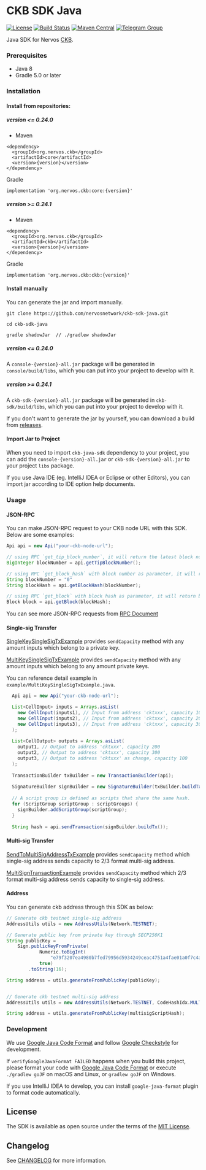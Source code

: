 # CKB SDK Java

[![License](https://img.shields.io/badge/license-MIT-green)](https://github.com/nervosnetwork/ckb-sdk-java/blob/develop/LICENSE)
[![Build Status](https://travis-ci.com/nervosnetwork/ckb-sdk-java.svg?branch=develop)](https://travis-ci.com/nervosnetwork/ckb-sdk-java)
[![Maven Central](https://maven-badges.herokuapp.com/maven-central/org.nervos.ckb/core/badge.svg)](https://maven-badges.herokuapp.com/maven-central/org.nervos.ckb/core)
[![Telegram Group](https://cdn.rawgit.com/Patrolavia/telegram-badge/8fe3382b/chat.svg)](https://t.me/nervos_ckb_dev)

Java SDK for Nervos [CKB](https://github.com/nervosnetwork/ckb).

### Prerequisites

* Java 8
* Gradle 5.0 or later

### Installation

#### Install from repositories:  

##### version <= 0.24.0

- Maven  
```
<dependency>
  <groupId>org.nervos.ckb</groupId>
  <artifactId>core</artifactId>
  <version>{version}</version>
</dependency>
```

Gradle
```
implementation 'org.nervos.ckb:core:{version}'
```

##### version >= 0.24.1

- Maven  
```
<dependency>
  <groupId>org.nervos.ckb</groupId>
  <artifactId>ckb</artifactId>
  <version>{version}</version>
</dependency>
```

Gradle
```
implementation 'org.nervos.ckb:ckb:{version}'
```

#### Install manually

You can generate the jar and import manually.

```shell
git clone https://github.com/nervosnetwork/ckb-sdk-java.git

cd ckb-sdk-java

gradle shadowJar  // ./gradlew shadowJar 
```

##### version <= 0.24.0

A `console-{version}-all.jar` package will be generated in `console/build/libs`, which you can put into your project to develop with it.

##### version >= 0.24.1

A `ckb-sdk-{version}-all.jar` package will be generated in `ckb-sdk/build/libs`, which you can put into your project to develop with it.

If you don't want to generate the jar by yourself, you can download a build from [releases](https://github.com/nervosnetwork/ckb-sdk-java/releases).

#### Import Jar to Project

When you need to import `ckb-java-sdk` dependency to your project, you can add the `console-{version}-all.jar` or `ckb-sdk-{version}-all.jar` to your project `libs` package. 

If you use Java IDE (eg. IntelliJ IDEA or Eclipse or other Editors), you can import jar according to IDE option help documents.

### Usage

#### JSON-RPC

You can make JSON-RPC request to your CKB node URL with this SDK. Below are some examples:

```Java
Api api = new Api("your-ckb-node-url");

// using RPC `get_tip_block_number`, it will return the latest block number
BigInteger blockNumber = api.getTipBlockNumber();

// using RPC `get_block_hash` with block number as parameter, it will return block hash
String blockNumber = "0"
String blockHash = api.getBlockHash(blockNumber);

// using RPC `get_block` with block hash as parameter, it will return block object
Block block = api.getBlock(blockHash);

```

You can see more JSON-RPC requests from [RPC Document](https://github.com/nervosnetwork/ckb/blob/develop/rpc/README.md)

#### Single-sig Transfer

[SingleKeySingleSigTxExample](https://github.com/nervosnetwork/ckb-sdk-java/tree/develop/example/src/main/java/org/nervos/ckb/SingleKeySingleSigTxExample.java) provides `sendCapacity` method with any amount inputs which belong to a private key.

[MultiKeySingleSigTxExample](https://github.com/nervosnetwork/ckb-sdk-java/tree/develop/example/src/main/java/org/nervos/ckb/MultiKeySingleSigTxExample.java) provides `sendCapacity` method with any amount inputs which belong to any amount private keys.

You can reference detail example in `example/MultiKeySingleSigTxExample.java`.

```Java
  Api api = new Api("your-ckb-node-url");

  List<CellInput> inputs = Arrays.asList(
    new CellInput(inputs1), // Input from address 'cktxxx', capacity 100 CKB
    new CellInput(inputs2), // Input from address 'cktxxx', capacity 200 CKB
    new CellInput(inputs3), // Input from address 'cktxxx', capacity 300 CKB
  );
  
  List<CellOutput> outputs = Arrays.asList(
    output1, // Output to address 'cktxxx', capacity 200
    output2, // Output to address 'cktxxx', capacity 300
    output3, // Output to address 'cktxxx' as change, capacity 100
  );
  
  TransactionBuilder txBuilder = new TransactionBuilder(api);
  
  SignatureBuilder signBuilder = new SignatureBuilder(txBuilder.buildTx());
  
  // A script group is defined as scripts that share the same hash.
  for (ScriptGroup scriptGroup : scriptGroups) {
    signBuilder.addScriptGroup(scriptGroup);
  }
  
  String hash = api.sendTransaction(signBuilder.buildTx());
```

#### Multi-sig Transfer

[SendToMultiSigAddressTxExample](https://github.com/nervosnetwork/ckb-sdk-java/tree/develop/example/src/main/java/org/nervos/ckb/SendToMultiSigAddressTxExample.java) provides `sendCapacity` method which single-sig address sends capacity to 2/3 format multi-sig address.

[MultiSignTransactionExample](https://github.com/nervosnetwork/ckb-sdk-java/tree/develop/example/src/main/java/org/nervos/ckb/MultiSignTransactionExample.java) provides `sendCapacity` method which 2/3 format multi-sig address sends capacity to single-sig address.

#### Address

You can generate ckb address through this SDK as below:

```Java
// Generate ckb testnet single-sig address
AddressUtils utils = new AddressUtils(Network.TESTNET);

// Generate public key from private key through SECP256K1
String publicKey =
    Sign.publicKeyFromPrivate(
            Numeric.toBigInt(
                "e79f3207ea4980b7fed79956d5934249ceac4751a4fae01a0f7c4a96884bc4e3"),
            true)
        .toString(16);

String address = utils.generateFromPublicKey(publicKey);


// Generate ckb testnet multi-sig address
AddressUtils utils = new AddressUtils(Network.TESTNET, CodeHashIdx.MULTISIG);

String address = utils.generateFromPublicKey(multisigScriptHash);
```

### Development

We use [Google Java Code Format](https://google.github.io/styleguide/javaguide.html#s4.5-line-wrapping) and follow [Google Checkstyle](https://github.com/checkstyle/checkstyle/blob/master/src/main/resources/google_checks.xml) for development.

If `verifyGoogleJavaFormat FAILED` happens when you build this project, please format your code with [Google Java Code Format](https://google.github.io/styleguide/javaguide.html#s4.5-line-wrapping) 
or execute `./gradlew goJF` on macOS and Linux,  or `gradlew goJF` on Windows.

If you use IntelliJ IDEA to develop, you can install `google-java-format` plugin to format code automatically.

## License

The SDK is available as open source under the terms of the [MIT License](https://opensource.org/licenses/MIT).

## Changelog

See [CHANGELOG](CHANGELOG.md) for more information.
